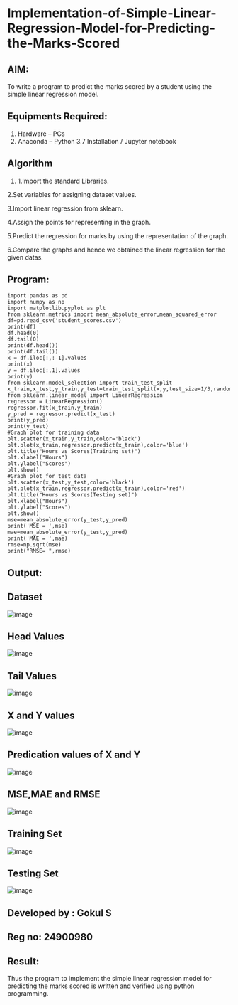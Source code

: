 # Implementation-of-Simple-Linear-Regression-Model-for-Predicting-the-Marks-Scored

## AIM:
To write a program to predict the marks scored by a student using the simple linear regression model.

## Equipments Required:
1. Hardware – PCs
2. Anaconda – Python 3.7 Installation / Jupyter notebook

## Algorithm
1. 1.Import the standard Libraries.

2.Set variables for assigning dataset values.

3.Import linear regression from sklearn.

4.Assign the points for representing in the graph.

5.Predict the regression for marks by using the representation of the graph.

6.Compare the graphs and hence we obtained the linear regression for the given datas.

## Program:
```
import pandas as pd
import numpy as np
import matplotlib.pyplot as plt
from sklearn.metrics import mean_absolute_error,mean_squared_error
df=pd.read_csv('student_scores.csv')
print(df)
df.head(0)
df.tail(0)
print(df.head())
print(df.tail())
x = df.iloc[:,:-1].values
print(x)
y = df.iloc[:,1].values
print(y)
from sklearn.model_selection import train_test_split
x_train,x_test,y_train,y_test=train_test_split(x,y,test_size=1/3,random_state=0)
from sklearn.linear_model import LinearRegression
regressor = LinearRegression()
regressor.fit(x_train,y_train)
y_pred = regressor.predict(x_test)
print(y_pred)
print(y_test)
#Graph plot for training data
plt.scatter(x_train,y_train,color='black')
plt.plot(x_train,regressor.predict(x_train),color='blue')
plt.title("Hours vs Scores(Training set)")
plt.xlabel("Hours")
plt.ylabel("Scores")
plt.show()
#Graph plot for test data
plt.scatter(x_test,y_test,color='black')
plt.plot(x_train,regressor.predict(x_train),color='red')
plt.title("Hours vs Scores(Testing set)")
plt.xlabel("Hours")
plt.ylabel("Scores")
plt.show()
mse=mean_absolute_error(y_test,y_pred)
print('MSE = ',mse)
mae=mean_absolute_error(y_test,y_pred)
print('MAE = ',mae)
rmse=np.sqrt(mse)
print("RMSE= ",rmse)
```


## Output:
## Dataset

![image](https://github.com/user-attachments/assets/799d798b-e783-4ee3-9a03-e25af811aae4)

## Head Values
![image](https://github.com/user-attachments/assets/6d403087-2eb3-46a5-886f-4f7e815ae45a)


## Tail Values
![image](https://github.com/user-attachments/assets/e6ead08a-3a9d-4f98-b45d-67ac29f7a726)

## X and Y values
![image](https://github.com/user-attachments/assets/724acd1b-4137-4c6f-8713-b3e0be1f58b2)


## Predication values of X and Y
![image](https://github.com/user-attachments/assets/a12182eb-7d47-4ce5-be10-5d9db2bcb160)


## MSE,MAE and RMSE
![image](https://github.com/user-attachments/assets/ee1e9206-5cdb-4f6a-aabe-4014055d6196)


## Training Set
![image](https://github.com/user-attachments/assets/b9832442-921d-41e3-9c8c-1ca93b86e8a6)


## Testing Set
![image](https://github.com/user-attachments/assets/cd4fb883-cbf9-4949-913c-de7d7dde873f)

## Developed by : Gokul S
## Reg no: 24900980

## Result:
Thus the program to implement the simple linear regression model for predicting the marks scored is written and verified using python programming.

